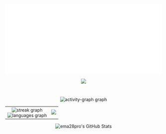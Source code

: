 ![Calavera](carbon%20(1).svg)
<div align="center">
  <img src="https://skillicons.dev/icons?i=html,css,js,nodejs,react,py,fastapi,java,cpp,mysql,mongodb" />
</div>

#

<div align="center">
  <img src="https://github-readme-activity-graph.vercel.app/graph?username=ema28pro&theme=lucent&area=true&hide_border=true&hide_title=true&bg_color=0d1117&color=30a14e&line=10aa50&area_color=9be9a8" alt="activity-graph graph" />
</div>

<table align="center">
<tr>
<td align="center">
  <img src="https://streak-stats.demolab.com?user=ema28pro&locale=en&mode=daily&theme=dark&hide_border=true&border_radius=5&date_format=M%20j%5B,%20Y%5D" height="140" alt="streak graph"/>
  <br/>
  <img src="https://github-readme-stats.vercel.app/api/top-langs?username=ema28pro&locale=en&hide_title=false&layout=compact&card_width=320&langs_count=5&theme=dark&hide_border=true" height="140" alt="languages graph"/>
</td>
<td align="center">
  <img src="https://media.tenor.com/yOqgOJDlyzMAAAAi/club-penguin-club.gif" height="290"/>
</td>
</tr>
</table>

<div align="center">
  <img alt="ema28pro's GitHub Stats" src="https://awesome-github-stats.azurewebsites.net/user-stats/ema28pro?cardType=octocat&preferLogin=true" />
</div>

###

